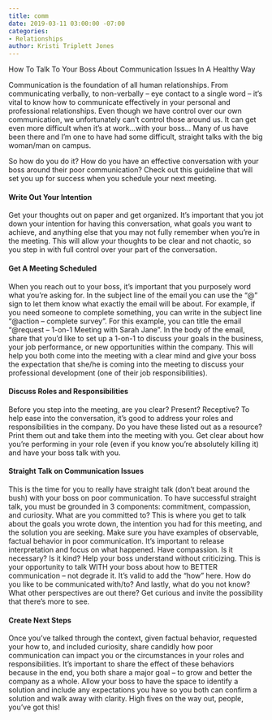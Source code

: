 ```yaml
---
title: comm
date: 2019-03-11 03:00:00 -07:00
categories:
- Relationships
author: Kristi Triplett Jones
---
```


How To Talk To Your Boss About Communication Issues In A Healthy Way

Communication is the foundation of all human relationships. From communicating verbally, to non-verbally – eye contact to a single word – it’s vital to know how to communicate effectively in your personal and professional relationships. Even though we have control over our own communication, we unfortunately can’t control those around us. It can get even more difficult when it’s at work…with your boss… Many of us have been there and I’m one to have had some difficult, straight talks with the big woman/man on campus.
 
So how do you do it? How do you have an effective conversation with your boss around their poor communication? Check out this guideline that will set you up for success when you schedule your next meeting.
 
#### Write Out Your Intention

Get your thoughts out on paper and get organized. It’s important that you jot down your intention for having this conversation, what goals you want to achieve, and anything else that you may not fully remember when you’re in the meeting. This will allow your thoughts to be clear and not chaotic, so you step in with full control over your part of the conversation.
 
#### Get A Meeting Scheduled

When you reach out to your boss, it’s important that you purposely word what you’re asking for. In the subject line of the email you can use the “@” sign to let them know what exactly the email will be about. For example, if you need someone to complete something, you can write in the subject line “@action – complete survey”. For this example, you can title the email “@request – 1-on-1 Meeting with Sarah Jane”. In the body of the email, share that you’d like to set up a 1-on-1 to discuss your goals in the business, your job performance, or new opportunities within the company. This will help you both come into the meeting with a clear mind and give your boss the expectation that she/he is coming into the meeting to discuss your professional development (one of their job responsibilities).
 
#### Discuss Roles and Responsibilities

Before you step into the meeting, are you clear? Present? Receptive? To help ease into the conversation, it’s good to address your roles and responsibilities in the company. Do you have these listed out as a resource? Print them out and take them into the meeting with you. Get clear about how you’re performing in your role (even if you know you’re absolutely killing it) and have your boss talk with you.
 
#### Straight Talk on Communication Issues

This is the time for you to really have straight talk (don’t beat around the bush) with your boss on poor communication. To have successful straight talk, you must be grounded in 3 components: commitment, compassion, and curiosity. What are you committed to? This is where you get to talk about the goals you wrote down, the intention you had for this meeting, and the solution you are seeking. Make sure you have examples of observable, factual behavior in poor communication. It’s important to release interpretation and focus on what happened. Have compassion. Is it necessary? Is it kind? Help your boss understand without criticizing. This is your opportunity to talk WITH your boss about how to BETTER communication – not degrade it. It’s valid to add the “how” here. How do you like to be communicated with/to? And lastly, what do you not know? What other perspectives are out there? Get curious and invite the possibility that there’s more to see.
 
#### Create Next Steps

Once you’ve talked through the context, given factual behavior, requested your how to, and included curiosity, share candidly how poor communication can impact you or the circumstances in your roles and responsibilities. It’s important to share the effect of these behaviors because in the end, you both share a major goal – to grow and better the company as a whole. Allow your boss to have the space to identify a solution and include any expectations you have so you both can confirm a solution and walk away with clarity. High fives on the way out, people, you’ve got this!